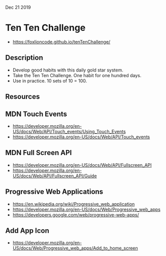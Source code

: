 Dec 21 2019

# Ten Ten Challenge

- <https://foxlioncode.github.io/tenTenChallenge/>

## Description

- Develop good habits with this daily gold star system.
- Take the Ten Ten Challenge. One habit for one hundred days.
- Use in practice. 10 sets of 10 = 100.

## Resources

## MDN Touch Events

- <https://developer.mozilla.org/en-US/docs/Web/API/Touch_events/Using_Touch_Events>
- <https://developer.mozilla.org/en-US/docs/Web/API/Touch_events>

## MDN Full Screen API

- <https://developer.mozilla.org/en-US/docs/Web/API/Fullscreen_API>
- <https://developer.mozilla.org/en-US/docs/Web/API/Fullscreen_API/Guide>

## Progressive Web Applications

- <https://en.wikipedia.org/wiki/Progressive_web_application>
- <https://developer.mozilla.org/en-US/docs/Web/Progressive_web_apps>
- <https://developers.google.com/web/progressive-web-apps/>

## Add App Icon

- <https://developer.mozilla.org/en-US/docs/Web/Progressive_web_apps/Add_to_home_screen>